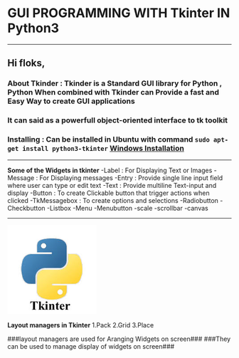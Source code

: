 # GUI PROGRAMMING WITH Tkinter IN Python3
****
## Hi floks,
### About Tkinder : Tkinder is a Standard GUI library for Python , Python When combined with Tkinder can Provide a fast and Easy Way to create GUI applications
### It can said as a powerfull object-oriented interface to tk toolkit 
### Installing : Can be installed in Ubuntu with command `sudo apt-get install python3-tkinter`  [Windows Installation](https://www.activestate.com/resources/quick-reads/how-to-install-tkinter-in-windows/)
****
**Some of the Widgets in tkinter**
-Label : For Displaying Text or Images
-Message   : For Displaying messages 
-Entry : Provide single line input field where user can type or edit text
-Text : Provide multiline Text-input and display
-Button : To create Clickable button that trigger actions when clicked 
-TkMessagebox : To create options and selections
-Radiobutton
-Checkbutton
-Listbox
-Menu
-Menubutton
-scale
-scrollbar
-canvas
***
<img src="logo.jpeg" >

**Layout managers in Tkinter**
1.Pack
2.Grid
3.Place

###layout managers are used for Aranging Widgets on screen###
###They can be used to manage display of widgets on screen###